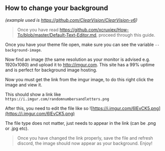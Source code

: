 ## **__How to change your background__**
*(example used is https://github.com/ClearVision/ClearVision-v6)*

> Once you have read https://github.com/xcruxiex/How-To/blob/master/Default-Text-Editor.md, proceed through this guide.

Once you have your theme file open, make sure you can see the variable `--background-image`.

Now find an image (the same resolution as your monitor is advised e.g. 1920x1080) and upload it to http://imgur.com. 
This site has a 99% uptime and is perfect for background image hosting.

Now you must get the link from the imgur image, to do this right click the image and view it. 

This should show a link like `https://i.imgur.com/randomnumbersandletters.png`

After this, you need to edit the file like so ![https://i.imgur.com/6lEvCK5.png](https://i.imgur.com/6lEvCK5.png)

The file type does not matter, just needs to appear in the link (can be .png or .jpg etc).

> Once you have changed the link properly, save the file and refresh discord, the image should now appear as your background. Enjoy!
